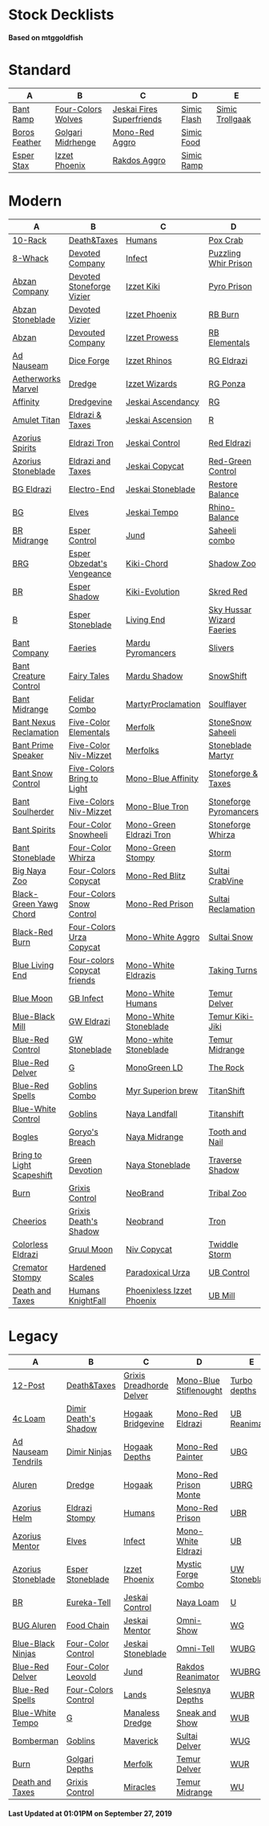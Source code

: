 # Stock Decklists
#### Based on mtggoldfish


# Standard

|                              A                               |                                   B                                    |                                          C                                           |                            D                             |                                E                                 |
|--------------------------------------------------------------|------------------------------------------------------------------------|--------------------------------------------------------------------------------------|----------------------------------------------------------|------------------------------------------------------------------|
|[Bant Ramp](./mtggoldfish/Standard/decks/Bant_Ramp.md)        |[Four-Colors Wolves](./mtggoldfish/Standard/decks/Four-Colors_Wolves.md)|[Jeskai Fires Superfriends](./mtggoldfish/Standard/decks/Jeskai_Fires_Superfriends.md)|[Simic Flash](./mtggoldfish/Standard/decks/Simic_Flash.md)|[Simic Trollgaak](./mtggoldfish/Standard/decks/Simic_Trollgaak.md)|
|[Boros Feather](./mtggoldfish/Standard/decks/Boros_Feather.md)|[Golgari Midrhenge](./mtggoldfish/Standard/decks/Golgari_Midrhenge.md)  |[Mono-Red Aggro](./mtggoldfish/Standard/decks/Mono-Red_Aggro.md)                      |[Simic Food](./mtggoldfish/Standard/decks/Simic_Food.md)  |                                                                  |
|[Esper Stax](./mtggoldfish/Standard/decks/Esper_Stax.md)      |[Izzet Phoenix](./mtggoldfish/Standard/decks/Izzet_Phoenix.md)          |[Rakdos Aggro](./mtggoldfish/Standard/decks/Rakdos_Aggro.md)                          |[Simic Ramp](./mtggoldfish/Standard/decks/Simic_Ramp.md)  |                                                                  |


# Modern

|                                         A                                          |                                           B                                            |                                         C                                          |                                         D                                          |                                     E                                      |
|------------------------------------------------------------------------------------|----------------------------------------------------------------------------------------|------------------------------------------------------------------------------------|------------------------------------------------------------------------------------|----------------------------------------------------------------------------|
|[10-Rack](./mtggoldfish/Modern/decks/10-Rack.md)                                    |[Death&amp;Taxes](./mtggoldfish/Modern/decks/Death&amp;Taxes.md)                        |[Humans](./mtggoldfish/Modern/decks/Humans.md)                                      |[Pox Crab](./mtggoldfish/Modern/decks/Pox_Crab.md)                                  |[UBG](./mtggoldfish/Modern/decks/UBG.md)                                    |
|[8-Whack](./mtggoldfish/Modern/decks/8-Whack.md)                                    |[Devoted Company](./mtggoldfish/Modern/decks/Devoted_Company.md)                        |[Infect](./mtggoldfish/Modern/decks/Infect.md)                                      |[Puzzling Whir Prison](./mtggoldfish/Modern/decks/Puzzling_Whir_Prison.md)          |[UBRG](./mtggoldfish/Modern/decks/UBRG.md)                                  |
|[Abzan Company](./mtggoldfish/Modern/decks/Abzan_Company.md)                        |[Devoted Stoneforge Vizier](./mtggoldfish/Modern/decks/Devoted_Stoneforge_Vizier.md)    |[Izzet Kiki](./mtggoldfish/Modern/decks/Izzet_Kiki.md)                              |[Pyro Prison](./mtggoldfish/Modern/decks/Pyro_Prison.md)                            |[UBR](./mtggoldfish/Modern/decks/UBR.md)                                    |
|[Abzan Stoneblade](./mtggoldfish/Modern/decks/Abzan_Stoneblade.md)                  |[Devoted Vizier](./mtggoldfish/Modern/decks/Devoted_Vizier.md)                          |[Izzet Phoenix](./mtggoldfish/Modern/decks/Izzet_Phoenix.md)                        |[RB Burn](./mtggoldfish/Modern/decks/RB_Burn.md)                                    |[UB](./mtggoldfish/Modern/decks/UB.md)                                      |
|[Abzan](./mtggoldfish/Modern/decks/Abzan.md)                                        |[Devouted Company](./mtggoldfish/Modern/decks/Devouted_Company.md)                      |[Izzet Prowess](./mtggoldfish/Modern/decks/Izzet_Prowess.md)                        |[RB Elementals](./mtggoldfish/Modern/decks/RB_Elementals.md)                        |[UR Delver](./mtggoldfish/Modern/decks/UR_Delver.md)                        |
|[Ad Nauseam](./mtggoldfish/Modern/decks/Ad_Nauseam.md)                              |[Dice Forge](./mtggoldfish/Modern/decks/Dice_Forge.md)                                  |[Izzet Rhinos](./mtggoldfish/Modern/decks/Izzet_Rhinos.md)                          |[RG Eldrazi](./mtggoldfish/Modern/decks/RG_Eldrazi.md)                              |[UR Emrakul Breach](./mtggoldfish/Modern/decks/UR_Emrakul_Breach.md)        |
|[Aetherworks Marvel](./mtggoldfish/Modern/decks/Aetherworks_Marvel.md)              |[Dredge](./mtggoldfish/Modern/decks/Dredge.md)                                          |[Izzet Wizards](./mtggoldfish/Modern/decks/Izzet_Wizards.md)                        |[RG Ponza](./mtggoldfish/Modern/decks/RG_Ponza.md)                                  |[URG](./mtggoldfish/Modern/decks/URG.md)                                    |
|[Affinity](./mtggoldfish/Modern/decks/Affinity.md)                                  |[Dredgevine](./mtggoldfish/Modern/decks/Dredgevine.md)                                  |[Jeskai Ascendancy](./mtggoldfish/Modern/decks/Jeskai_Ascendancy.md)                |[RG](./mtggoldfish/Modern/decks/RG.md)                                              |[UR](./mtggoldfish/Modern/decks/UR.md)                                      |
|[Amulet Titan](./mtggoldfish/Modern/decks/Amulet_Titan.md)                          |[Eldrazi & Taxes](./mtggoldfish/Modern/decks/Eldrazi_&_Taxes.md)                        |[Jeskai Ascension](./mtggoldfish/Modern/decks/Jeskai_Ascension.md)                  |[R](./mtggoldfish/Modern/decks/R.md)                                                |[UW Control](./mtggoldfish/Modern/decks/UW_Control.md)                      |
|[Azorius Spirits](./mtggoldfish/Modern/decks/Azorius_Spirits.md)                    |[Eldrazi Tron](./mtggoldfish/Modern/decks/Eldrazi_Tron.md)                              |[Jeskai Control](./mtggoldfish/Modern/decks/Jeskai_Control.md)                      |[Red Eldrazi](./mtggoldfish/Modern/decks/Red_Eldrazi.md)                            |[UW Stoneblade](./mtggoldfish/Modern/decks/UW_Stoneblade.md)                |
|[Azorius Stoneblade](./mtggoldfish/Modern/decks/Azorius_Stoneblade.md)              |[Eldrazi and Taxes](./mtggoldfish/Modern/decks/Eldrazi_and_Taxes.md)                    |[Jeskai Copycat](./mtggoldfish/Modern/decks/Jeskai_Copycat.md)                      |[Red-Green Control](./mtggoldfish/Modern/decks/Red-Green_Control.md)                |[UW Tempo](./mtggoldfish/Modern/decks/UW_Tempo.md)                          |
|[BG Eldrazi](./mtggoldfish/Modern/decks/BG_Eldrazi.md)                              |[Electro-End](./mtggoldfish/Modern/decks/Electro-End.md)                                |[Jeskai Stoneblade](./mtggoldfish/Modern/decks/Jeskai_Stoneblade.md)                |[Restore Balance](./mtggoldfish/Modern/decks/Restore_Balance.md)                    |[U](./mtggoldfish/Modern/decks/U.md)                                        |
|[BG](./mtggoldfish/Modern/decks/BG.md)                                              |[Elves](./mtggoldfish/Modern/decks/Elves.md)                                            |[Jeskai Tempo](./mtggoldfish/Modern/decks/Jeskai_Tempo.md)                          |[Rhino-Balance](./mtggoldfish/Modern/decks/Rhino-Balance.md)                        |[Unreal Mirror Entity](./mtggoldfish/Modern/decks/Unreal_Mirror_Entity.md)  |
|[BR Midrange](./mtggoldfish/Modern/decks/BR_Midrange.md)                            |[Esper Control](./mtggoldfish/Modern/decks/Esper_Control.md)                            |[Jund](./mtggoldfish/Modern/decks/Jund.md)                                          |[Saheeli combo](./mtggoldfish/Modern/decks/Saheeli_combo.md)                        |[WB Eldrazi](./mtggoldfish/Modern/decks/WB_Eldrazi.md)                      |
|[BRG](./mtggoldfish/Modern/decks/BRG.md)                                            |[Esper Obzedat's Vengeance](./mtggoldfish/Modern/decks/Esper_Obzedat's_Vengeance.md)    |[Kiki-Chord](./mtggoldfish/Modern/decks/Kiki-Chord.md)                              |[Shadow Zoo](./mtggoldfish/Modern/decks/Shadow_Zoo.md)                              |[WB MartyrProclamation](./mtggoldfish/Modern/decks/WB_MartyrProclamation.md)|
|[BR](./mtggoldfish/Modern/decks/BR.md)                                              |[Esper Shadow](./mtggoldfish/Modern/decks/Esper_Shadow.md)                              |[Kiki-Evolution](./mtggoldfish/Modern/decks/Kiki-Evolution.md)                      |[Skred Red](./mtggoldfish/Modern/decks/Skred_Red.md)                                |[WB Pox](./mtggoldfish/Modern/decks/WB_Pox.md)                              |
|[B](./mtggoldfish/Modern/decks/B.md)                                                |[Esper Stoneblade](./mtggoldfish/Modern/decks/Esper_Stoneblade.md)                      |[Living End](./mtggoldfish/Modern/decks/Living_End.md)                              |[Sky Hussar Wizard Faeries](./mtggoldfish/Modern/decks/Sky_Hussar_Wizard_Faeries.md)|[WB Stoneblade](./mtggoldfish/Modern/decks/WB_Stoneblade.md)                |
|[Bant Company](./mtggoldfish/Modern/decks/Bant_Company.md)                          |[Faeries](./mtggoldfish/Modern/decks/Faeries.md)                                        |[Mardu Pyromancers](./mtggoldfish/Modern/decks/Mardu_Pyromancers.md)                |[Slivers](./mtggoldfish/Modern/decks/Slivers.md)                                    |[WB Tokens](./mtggoldfish/Modern/decks/WB_Tokens.md)                        |
|[Bant Creature Control](./mtggoldfish/Modern/decks/Bant_Creature_Control.md)        |[Fairy Tales](./mtggoldfish/Modern/decks/Fairy_Tales.md)                                |[Mardu Shadow](./mtggoldfish/Modern/decks/Mardu_Shadow.md)                          |[SnowShift](./mtggoldfish/Modern/decks/SnowShift.md)                                |[WBG](./mtggoldfish/Modern/decks/WBG.md)                                    |
|[Bant Midrange](./mtggoldfish/Modern/decks/Bant_Midrange.md)                        |[Felidar Combo](./mtggoldfish/Modern/decks/Felidar_Combo.md)                            |[MartyrProclamation](./mtggoldfish/Modern/decks/MartyrProclamation.md)              |[Soulflayer](./mtggoldfish/Modern/decks/Soulflayer.md)                              |[WBR](./mtggoldfish/Modern/decks/WBR.md)                                    |
|[Bant Nexus Reclamation](./mtggoldfish/Modern/decks/Bant_Nexus_Reclamation.md)      |[Five-Color Elementals](./mtggoldfish/Modern/decks/Five-Color_Elementals.md)            |[Merfolk](./mtggoldfish/Modern/decks/Merfolk.md)                                    |[StoneSnow Saheeli](./mtggoldfish/Modern/decks/StoneSnow_Saheeli.md)                |[WB](./mtggoldfish/Modern/decks/WB.md)                                      |
|[Bant Prime Speaker](./mtggoldfish/Modern/decks/Bant_Prime_Speaker.md)              |[Five-Color Niv-Mizzet](./mtggoldfish/Modern/decks/Five-Color_Niv-Mizzet.md)            |[Merfolks](./mtggoldfish/Modern/decks/Merfolks.md)                                  |[Stoneblade Martyr](./mtggoldfish/Modern/decks/Stoneblade_Martyr.md)                |[WG](./mtggoldfish/Modern/decks/WG.md)                                      |
|[Bant Snow Control](./mtggoldfish/Modern/decks/Bant_Snow_Control.md)                |[Five-Colors Bring to Light](./mtggoldfish/Modern/decks/Five-Colors_Bring_to_Light.md)  |[Mono-Blue Affinity](./mtggoldfish/Modern/decks/Mono-Blue_Affinity.md)              |[Stoneforge & Taxes](./mtggoldfish/Modern/decks/Stoneforge_&_Taxes.md)              |[WR Prison](./mtggoldfish/Modern/decks/WR_Prison.md)                        |
|[Bant Soulherder](./mtggoldfish/Modern/decks/Bant_Soulherder.md)                    |[Five-Colors Niv-Mizzet](./mtggoldfish/Modern/decks/Five-Colors_Niv-Mizzet.md)          |[Mono-Blue Tron](./mtggoldfish/Modern/decks/Mono-Blue_Tron.md)                      |[Stoneforge Pyromancers](./mtggoldfish/Modern/decks/Stoneforge_Pyromancers.md)      |[WRG](./mtggoldfish/Modern/decks/WRG.md)                                    |
|[Bant Spirits](./mtggoldfish/Modern/decks/Bant_Spirits.md)                          |[Four-Color Snowheeli](./mtggoldfish/Modern/decks/Four-Color_Snowheeli.md)              |[Mono-Green Eldrazi Tron](./mtggoldfish/Modern/decks/Mono-Green_Eldrazi_Tron.md)    |[Stoneforge Whirza](./mtggoldfish/Modern/decks/Stoneforge_Whirza.md)                |[WR](./mtggoldfish/Modern/decks/WR.md)                                      |
|[Bant Stoneblade](./mtggoldfish/Modern/decks/Bant_Stoneblade.md)                    |[Four-Color Whirza](./mtggoldfish/Modern/decks/Four-Color_Whirza.md)                    |[Mono-Green Stompy](./mtggoldfish/Modern/decks/Mono-Green_Stompy.md)                |[Storm](./mtggoldfish/Modern/decks/Storm.md)                                        |[WU Control](./mtggoldfish/Modern/decks/WU_Control.md)                      |
|[Big Naya Zoo](./mtggoldfish/Modern/decks/Big_Naya_Zoo.md)                          |[Four-Colors Copycat](./mtggoldfish/Modern/decks/Four-Colors_Copycat.md)                |[Mono-Red Blitz](./mtggoldfish/Modern/decks/Mono-Red_Blitz.md)                      |[Sultai CrabVine](./mtggoldfish/Modern/decks/Sultai_CrabVine.md)                    |[WU Spirits](./mtggoldfish/Modern/decks/WU_Spirits.md)                      |
|[Black-Green Yawg Chord](./mtggoldfish/Modern/decks/Black-Green_Yawg_Chord.md)      |[Four-Colors Snow Control](./mtggoldfish/Modern/decks/Four-Colors_Snow_Control.md)      |[Mono-Red Prison](./mtggoldfish/Modern/decks/Mono-Red_Prison.md)                    |[Sultai Reclamation](./mtggoldfish/Modern/decks/Sultai_Reclamation.md)              |[WUBG](./mtggoldfish/Modern/decks/WUBG.md)                                  |
|[Black-Red Burn](./mtggoldfish/Modern/decks/Black-Red_Burn.md)                      |[Four-Colors Urza Copycat](./mtggoldfish/Modern/decks/Four-Colors_Urza_Copycat.md)      |[Mono-White Aggro](./mtggoldfish/Modern/decks/Mono-White_Aggro.md)                  |[Sultai Snow](./mtggoldfish/Modern/decks/Sultai_Snow.md)                            |[WUBRG](./mtggoldfish/Modern/decks/WUBRG.md)                                |
|[Blue Living End](./mtggoldfish/Modern/decks/Blue_Living_End.md)                    |[Four-colors Copycat friends](./mtggoldfish/Modern/decks/Four-colors_Copycat_friends.md)|[Mono-White Eldrazis](./mtggoldfish/Modern/decks/Mono-White_Eldrazis.md)            |[Taking Turns](./mtggoldfish/Modern/decks/Taking_Turns.md)                          |[WUBR](./mtggoldfish/Modern/decks/WUBR.md)                                  |
|[Blue Moon](./mtggoldfish/Modern/decks/Blue_Moon.md)                                |[GB Infect](./mtggoldfish/Modern/decks/GB_Infect.md)                                    |[Mono-White Humans](./mtggoldfish/Modern/decks/Mono-White_Humans.md)                |[Temur Delver](./mtggoldfish/Modern/decks/Temur_Delver.md)                          |[WUB](./mtggoldfish/Modern/decks/WUB.md)                                    |
|[Blue-Black Mill](./mtggoldfish/Modern/decks/Blue-Black_Mill.md)                    |[GW Eldrazi](./mtggoldfish/Modern/decks/GW_Eldrazi.md)                                  |[Mono-White Stoneblade](./mtggoldfish/Modern/decks/Mono-White_Stoneblade.md)        |[Temur Kiki-Jiki](./mtggoldfish/Modern/decks/Temur_Kiki-Jiki.md)                    |[WUG](./mtggoldfish/Modern/decks/WUG.md)                                    |
|[Blue-Red Control](./mtggoldfish/Modern/decks/Blue-Red_Control.md)                  |[GW Stoneblade](./mtggoldfish/Modern/decks/GW_Stoneblade.md)                            |[Mono-white Stoneblade](./mtggoldfish/Modern/decks/Mono-white_Stoneblade.md)        |[Temur Midrange](./mtggoldfish/Modern/decks/Temur_Midrange.md)                      |[WURG](./mtggoldfish/Modern/decks/WURG.md)                                  |
|[Blue-Red Delver](./mtggoldfish/Modern/decks/Blue-Red_Delver.md)                    |[G](./mtggoldfish/Modern/decks/G.md)                                                    |[MonoGreen LD](./mtggoldfish/Modern/decks/MonoGreen_LD.md)                          |[The Rock](./mtggoldfish/Modern/decks/The_Rock.md)                                  |[WUR](./mtggoldfish/Modern/decks/WUR.md)                                    |
|[Blue-Red Spells](./mtggoldfish/Modern/decks/Blue-Red_Spells.md)                    |[Goblins Combo](./mtggoldfish/Modern/decks/Goblins_Combo.md)                            |[Myr Superion brew](./mtggoldfish/Modern/decks/Myr_Superion_brew.md)                |[TitanShift](./mtggoldfish/Modern/decks/TitanShift.md)                              |[WU](./mtggoldfish/Modern/decks/WU.md)                                      |
|[Blue-White Control](./mtggoldfish/Modern/decks/Blue-White_Control.md)              |[Goblins](./mtggoldfish/Modern/decks/Goblins.md)                                        |[Naya Landfall](./mtggoldfish/Modern/decks/Naya_Landfall.md)                        |[Titanshift](./mtggoldfish/Modern/decks/Titanshift.md)                              |[W](./mtggoldfish/Modern/decks/W.md)                                        |
|[Bogles](./mtggoldfish/Modern/decks/Bogles.md)                                      |[Goryo's Breach](./mtggoldfish/Modern/decks/Goryo's_Breach.md)                          |[Naya Midrange](./mtggoldfish/Modern/decks/Naya_Midrange.md)                        |[Tooth and Nail](./mtggoldfish/Modern/decks/Tooth_and_Nail.md)                      |[Whirza](./mtggoldfish/Modern/decks/Whirza.md)                              |
|[Bring to Light Scapeshift](./mtggoldfish/Modern/decks/Bring_to_Light_Scapeshift.md)|[Green Devotion](./mtggoldfish/Modern/decks/Green_Devotion.md)                          |[Naya Stoneblade](./mtggoldfish/Modern/decks/Naya_Stoneblade.md)                    |[Traverse Shadow](./mtggoldfish/Modern/decks/Traverse_Shadow.md)                    |[White Eldrazi](./mtggoldfish/Modern/decks/White_Eldrazi.md)                |
|[Burn](./mtggoldfish/Modern/decks/Burn.md)                                          |[Grixis Control](./mtggoldfish/Modern/decks/Grixis_Control.md)                          |[NeoBrand](./mtggoldfish/Modern/decks/NeoBrand.md)                                  |[Tribal Zoo](./mtggoldfish/Modern/decks/Tribal_Zoo.md)                              |[White-Green Infect](./mtggoldfish/Modern/decks/White-Green_Infect.md)      |
|[Cheerios](./mtggoldfish/Modern/decks/Cheerios.md)                                  |[Grixis Death's Shadow](./mtggoldfish/Modern/decks/Grixis_Death's_Shadow.md)            |[Neobrand](./mtggoldfish/Modern/decks/Neobrand.md)                                  |[Tron](./mtggoldfish/Modern/decks/Tron.md)                                          |[Wrenn and Six Gruul](./mtggoldfish/Modern/decks/Wrenn_and_Six_Gruul.md)    |
|[Colorless Eldrazi](./mtggoldfish/Modern/decks/Colorless_Eldrazi.md)                |[Gruul Moon](./mtggoldfish/Modern/decks/Gruul_Moon.md)                                  |[Niv Copycat](./mtggoldfish/Modern/decks/Niv_Copycat.md)                            |[Twiddle Storm](./mtggoldfish/Modern/decks/Twiddle_Storm.md)                        |[Zombies](./mtggoldfish/Modern/decks/Zombies.md)                            |
|[Cremator Stompy](./mtggoldfish/Modern/decks/Cremator_Stompy.md)                    |[Hardened Scales](./mtggoldfish/Modern/decks/Hardened_Scales.md)                        |[Paradoxical Urza](./mtggoldfish/Modern/decks/Paradoxical_Urza.md)                  |[UB Control](./mtggoldfish/Modern/decks/UB_Control.md)                              |[Zoo Burn](./mtggoldfish/Modern/decks/Zoo_Burn.md)                          |
|[Death and Taxes](./mtggoldfish/Modern/decks/Death_and_Taxes.md)                    |[Humans KnightFall](./mtggoldfish/Modern/decks/Humans_KnightFall.md)                    |[Phoenixless Izzet Phoenix](./mtggoldfish/Modern/decks/Phoenixless_Izzet_Phoenix.md)|[UB Mill](./mtggoldfish/Modern/decks/UB_Mill.md)                                    |                                                                            |


# Legacy

|                                   A                                    |                                    B                                     |                                        C                                         |                                      D                                       |                             E                              |
|------------------------------------------------------------------------|--------------------------------------------------------------------------|----------------------------------------------------------------------------------|------------------------------------------------------------------------------|------------------------------------------------------------|
|[12-Post](./mtggoldfish/Legacy/decks/12-Post.md)                        |[Death&amp;Taxes](./mtggoldfish/Legacy/decks/Death&amp;Taxes.md)          |[Grixis Dreadhorde Delver](./mtggoldfish/Legacy/decks/Grixis_Dreadhorde_Delver.md)|[Mono-Blue Stiflenought](./mtggoldfish/Legacy/decks/Mono-Blue_Stiflenought.md)|[Turbo depths](./mtggoldfish/Legacy/decks/Turbo_depths.md)  |
|[4c Loam](./mtggoldfish/Legacy/decks/4c_Loam.md)                        |[Dimir Death's Shadow](./mtggoldfish/Legacy/decks/Dimir_Death's_Shadow.md)|[Hogaak Bridgevine](./mtggoldfish/Legacy/decks/Hogaak_Bridgevine.md)              |[Mono-Red Eldrazi](./mtggoldfish/Legacy/decks/Mono-Red_Eldrazi.md)            |[UB Reanimator](./mtggoldfish/Legacy/decks/UB_Reanimator.md)|
|[Ad Nauseam Tendrils](./mtggoldfish/Legacy/decks/Ad_Nauseam_Tendrils.md)|[Dimir Ninjas](./mtggoldfish/Legacy/decks/Dimir_Ninjas.md)                |[Hogaak Depths](./mtggoldfish/Legacy/decks/Hogaak_Depths.md)                      |[Mono-Red Painter](./mtggoldfish/Legacy/decks/Mono-Red_Painter.md)            |[UBG](./mtggoldfish/Legacy/decks/UBG.md)                    |
|[Aluren](./mtggoldfish/Legacy/decks/Aluren.md)                          |[Dredge](./mtggoldfish/Legacy/decks/Dredge.md)                            |[Hogaak](./mtggoldfish/Legacy/decks/Hogaak.md)                                    |[Mono-Red Prison Monte](./mtggoldfish/Legacy/decks/Mono-Red_Prison_Monte.md)  |[UBRG](./mtggoldfish/Legacy/decks/UBRG.md)                  |
|[Azorius Helm](./mtggoldfish/Legacy/decks/Azorius_Helm.md)              |[Eldrazi Stompy](./mtggoldfish/Legacy/decks/Eldrazi_Stompy.md)            |[Humans](./mtggoldfish/Legacy/decks/Humans.md)                                    |[Mono-Red Prison](./mtggoldfish/Legacy/decks/Mono-Red_Prison.md)              |[UBR](./mtggoldfish/Legacy/decks/UBR.md)                    |
|[Azorius Mentor](./mtggoldfish/Legacy/decks/Azorius_Mentor.md)          |[Elves](./mtggoldfish/Legacy/decks/Elves.md)                              |[Infect](./mtggoldfish/Legacy/decks/Infect.md)                                    |[Mono-White Eldrazi](./mtggoldfish/Legacy/decks/Mono-White_Eldrazi.md)        |[UB](./mtggoldfish/Legacy/decks/UB.md)                      |
|[Azorius Stoneblade](./mtggoldfish/Legacy/decks/Azorius_Stoneblade.md)  |[Esper Stoneblade](./mtggoldfish/Legacy/decks/Esper_Stoneblade.md)        |[Izzet Phoenix](./mtggoldfish/Legacy/decks/Izzet_Phoenix.md)                      |[Mystic Forge Combo](./mtggoldfish/Legacy/decks/Mystic_Forge_Combo.md)        |[UW Stoneblade](./mtggoldfish/Legacy/decks/UW_Stoneblade.md)|
|[BR](./mtggoldfish/Legacy/decks/BR.md)                                  |[Eureka-Tell](./mtggoldfish/Legacy/decks/Eureka-Tell.md)                  |[Jeskai Control](./mtggoldfish/Legacy/decks/Jeskai_Control.md)                    |[Naya Loam](./mtggoldfish/Legacy/decks/Naya_Loam.md)                          |[U](./mtggoldfish/Legacy/decks/U.md)                        |
|[BUG Aluren](./mtggoldfish/Legacy/decks/BUG_Aluren.md)                  |[Food Chain](./mtggoldfish/Legacy/decks/Food_Chain.md)                    |[Jeskai Mentor](./mtggoldfish/Legacy/decks/Jeskai_Mentor.md)                      |[Omni-Show](./mtggoldfish/Legacy/decks/Omni-Show.md)                          |[WG](./mtggoldfish/Legacy/decks/WG.md)                      |
|[Blue-Black Ninjas](./mtggoldfish/Legacy/decks/Blue-Black_Ninjas.md)    |[Four-Color Control](./mtggoldfish/Legacy/decks/Four-Color_Control.md)    |[Jeskai Stoneblade](./mtggoldfish/Legacy/decks/Jeskai_Stoneblade.md)              |[Omni-Tell](./mtggoldfish/Legacy/decks/Omni-Tell.md)                          |[WUBG](./mtggoldfish/Legacy/decks/WUBG.md)                  |
|[Blue-Red Delver](./mtggoldfish/Legacy/decks/Blue-Red_Delver.md)        |[Four-Color Leovold](./mtggoldfish/Legacy/decks/Four-Color_Leovold.md)    |[Jund](./mtggoldfish/Legacy/decks/Jund.md)                                        |[Rakdos Reanimator](./mtggoldfish/Legacy/decks/Rakdos_Reanimator.md)          |[WUBRG](./mtggoldfish/Legacy/decks/WUBRG.md)                |
|[Blue-Red Spells](./mtggoldfish/Legacy/decks/Blue-Red_Spells.md)        |[Four-Colors Control](./mtggoldfish/Legacy/decks/Four-Colors_Control.md)  |[Lands](./mtggoldfish/Legacy/decks/Lands.md)                                      |[Selesnya Depths](./mtggoldfish/Legacy/decks/Selesnya_Depths.md)              |[WUBR](./mtggoldfish/Legacy/decks/WUBR.md)                  |
|[Blue-White Tempo](./mtggoldfish/Legacy/decks/Blue-White_Tempo.md)      |[G](./mtggoldfish/Legacy/decks/G.md)                                      |[Manaless Dredge](./mtggoldfish/Legacy/decks/Manaless_Dredge.md)                  |[Sneak and Show](./mtggoldfish/Legacy/decks/Sneak_and_Show.md)                |[WUB](./mtggoldfish/Legacy/decks/WUB.md)                    |
|[Bomberman](./mtggoldfish/Legacy/decks/Bomberman.md)                    |[Goblins](./mtggoldfish/Legacy/decks/Goblins.md)                          |[Maverick](./mtggoldfish/Legacy/decks/Maverick.md)                                |[Sultai Delver](./mtggoldfish/Legacy/decks/Sultai_Delver.md)                  |[WUG](./mtggoldfish/Legacy/decks/WUG.md)                    |
|[Burn](./mtggoldfish/Legacy/decks/Burn.md)                              |[Golgari Depths](./mtggoldfish/Legacy/decks/Golgari_Depths.md)            |[Merfolk](./mtggoldfish/Legacy/decks/Merfolk.md)                                  |[Temur Delver](./mtggoldfish/Legacy/decks/Temur_Delver.md)                    |[WUR](./mtggoldfish/Legacy/decks/WUR.md)                    |
|[Death and Taxes](./mtggoldfish/Legacy/decks/Death_and_Taxes.md)        |[Grixis Control](./mtggoldfish/Legacy/decks/Grixis_Control.md)            |[Miracles](./mtggoldfish/Legacy/decks/Miracles.md)                                |[Temur Midrange](./mtggoldfish/Legacy/decks/Temur_Midrange.md)                |[WU](./mtggoldfish/Legacy/decks/WU.md)                      |



#### Last Updated at 01:01PM on September 27, 2019